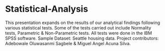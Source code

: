 # Statistical-Analysis
This presentation expands on the results of our analytical findings following various statistical tests.
Some of the tests carried out include Normality tests, Parametric & Non-Parametric tests.
All tests were done in the IBM SPSS software.
Sample Dataset: Seattle housing data.
Project contributors: Adebowale Oluwasanmi Sagbele & Miguel Angel Acuna Silva.
